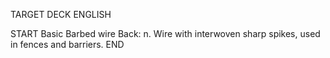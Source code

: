 TARGET DECK
ENGLISH

START
Basic
Barbed wire
Back: n. Wire with interwoven sharp spikes, used in fences and barriers.
END
